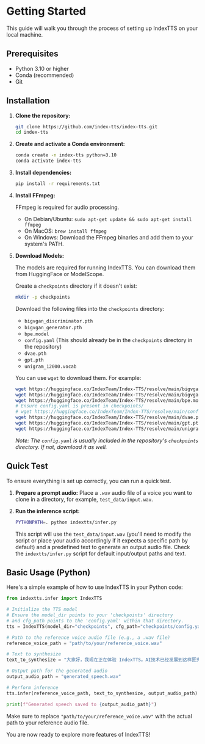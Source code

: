 # Getting Started

This guide will walk you through the process of setting up IndexTTS on your local machine.

## Prerequisites

- Python 3.10 or higher
- Conda (recommended)
- Git

## Installation

1.  **Clone the repository:**

    ```bash
    git clone https://github.com/index-tts/index-tts.git
    cd index-tts
    ```

2.  **Create and activate a Conda environment:**

    ```bash
    conda create -n index-tts python=3.10
    conda activate index-tts
    ```

3.  **Install dependencies:**

    ```bash
    pip install -r requirements.txt
    ```

4.  **Install FFmpeg:**

    FFmpeg is required for audio processing.
    -   On Debian/Ubuntu: `sudo apt-get update && sudo apt-get install ffmpeg`
    -   On MacOS: `brew install ffmpeg`
    -   On Windows: Download the FFmpeg binaries and add them to your system's PATH.

5.  **Download Models:**

    The models are required for running IndexTTS. You can download them from HuggingFace or ModelScope.

    Create a `checkpoints` directory if it doesn't exist:
    ```bash
    mkdir -p checkpoints
    ```

    Download the following files into the `checkpoints` directory:
    -   `bigvgan_discriminator.pth`
    -   `bigvgan_generator.pth`
    -   `bpe.model`
    -   `config.yaml` (This should already be in the `checkpoints` directory in the repository)
    -   `dvae.pth`
    -   `gpt.pth`
    -   `unigram_12000.vocab`

    You can use `wget` to download them. For example:
    ```bash
    wget https://huggingface.co/IndexTeam/Index-TTS/resolve/main/bigvgan_discriminator.pth -P checkpoints
    wget https://huggingface.co/IndexTeam/Index-TTS/resolve/main/bigvgan_generator.pth -P checkpoints
    wget https://huggingface.co/IndexTeam/Index-TTS/resolve/main/bpe.model -P checkpoints
    # Ensure config.yaml is present in checkpoints/
    # wget https://huggingface.co/IndexTeam/Index-TTS/resolve/main/config.yaml -P checkpoints
    wget https://huggingface.co/IndexTeam/Index-TTS/resolve/main/dvae.pth -P checkpoints
    wget https://huggingface.co/IndexTeam/Index-TTS/resolve/main/gpt.pth -P checkpoints
    wget https://huggingface.co/IndexTeam/Index-TTS/resolve/main/unigram_12000.vocab -P checkpoints
    ```
    *Note: The `config.yaml` is usually included in the repository's `checkpoints` directory. If not, download it as well.*


## Quick Test

To ensure everything is set up correctly, you can run a quick test.

1.  **Prepare a prompt audio:**
    Place a `.wav` audio file of a voice you want to clone in a directory, for example, `test_data/input.wav`.

2.  **Run the inference script:**

    ```bash
    PYTHONPATH=. python indextts/infer.py
    ```
    This script will use the `test_data/input.wav` (you'll need to modify the script or place your audio accordingly if it expects a specific path by default) and a predefined text to generate an output audio file. Check the `indextts/infer.py` script for default input/output paths and text.

## Basic Usage (Python)

Here's a simple example of how to use IndexTTS in your Python code:

```python
from indextts.infer import IndexTTS

# Initialize the TTS model
# Ensure the model_dir points to your 'checkpoints' directory
# and cfg_path points to the 'config.yaml' within that directory.
tts = IndexTTS(model_dir="checkpoints", cfg_path="checkpoints/config.yaml")

# Path to the reference voice audio file (e.g., a .wav file)
reference_voice_path = "path/to/your/reference_voice.wav" 

# Text to synthesize
text_to_synthesize = "大家好，我现在正在体验 IndexTTS。AI技术已经发展到这样匪夷所思的地步了！"

# Output path for the generated audio
output_audio_path = "generated_speech.wav"

# Perform inference
tts.infer(reference_voice_path, text_to_synthesize, output_audio_path)

print(f"Generated speech saved to {output_audio_path}")
```

Make sure to replace `"path/to/your/reference_voice.wav"` with the actual path to your reference audio file.

You are now ready to explore more features of IndexTTS!
